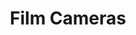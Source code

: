 ---
title: Film Cameras
path: /film-cameras
category: 
    - Film    
hashtags:
    - filmcamera
    - pentaxmesuper    
    - pentax
    - nikonem
    - nikon
---
